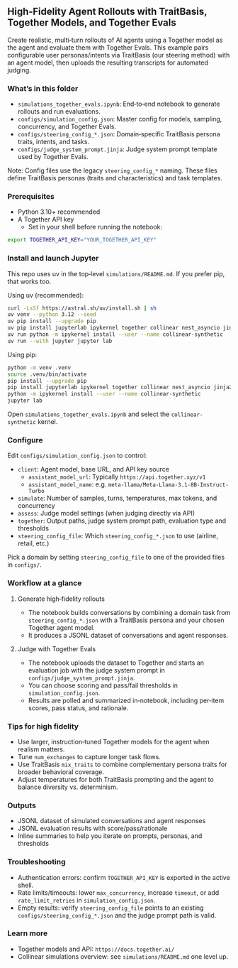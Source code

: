 ## High‑Fidelity Agent Rollouts with TraitBasis, Together Models, and Together Evals

Create realistic, multi‑turn rollouts of AI agents using a Together model as the agent and evaluate them with Together Evals. This example pairs configurable user personas/intents via TraitBasis (our steering method) with an agent model, then uploads the resulting transcripts for automated judging.

### What’s in this folder
- `simulations_together_evals.ipynb`: End‑to‑end notebook to generate rollouts and run evaluations.
- `configs/simulation_config.json`: Master config for models, sampling, concurrency, and Together Evals.
- `configs/steering_config_*.json`: Domain‑specific TraitBasis persona traits, intents, and tasks.
- `configs/judge_system_prompt.jinja`: Judge system prompt template used by Together Evals.

Note: Config files use the legacy `steering_config_*` naming. These files define TraitBasis personas (traits and characteristics) and task templates.

### Prerequisites
- Python 3.10+ recommended
- A Together API key
  - Set in your shell before running the notebook:

```bash
export TOGETHER_API_KEY="YOUR_TOGETHER_API_KEY"
```

### Install and launch Jupyter
This repo uses uv in the top‑level `simulations/README.md`. If you prefer pip, that works too.

Using uv (recommended):
```bash
curl -LsSf https://astral.sh/uv/install.sh | sh
uv venv --python 3.12 --seed
uv pip install --upgrade pip
uv pip install jupyterlab ipykernel together collinear nest_asyncio jinja2
uv run python -m ipykernel install --user --name collinear-synthetic
uv run --with jupyter jupyter lab
```

Using pip:
```bash
python -m venv .venv
source .venv/bin/activate
pip install --upgrade pip
pip install jupyterlab ipykernel together collinear nest_asyncio jinja2
python -m ipykernel install --user --name collinear-synthetic
jupyter lab
```

Open `simulations_together_evals.ipynb` and select the `collinear-synthetic` kernel.

### Configure
Edit `configs/simulation_config.json` to control:
- `client`: Agent model, base URL, and API key source
  - `assistant_model_url`: Typically `https://api.together.xyz/v1`
  - `assistant_model_name`: e.g. `meta-llama/Meta-Llama-3.1-8B-Instruct-Turbo`
- `simulate`: Number of samples, turns, temperatures, max tokens, and concurrency
- `assess`: Judge model settings (when judging directly via API)
- `together`: Output paths, judge system prompt path, evaluation type and thresholds
- `steering_config_file`: Which `steering_config_*.json` to use (airline, retail, etc.)

Pick a domain by setting `steering_config_file` to one of the provided files in `configs/`.

### Workflow at a glance
1) Generate high‑fidelity rollouts
   - The notebook builds conversations by combining a domain task from `steering_config_*.json` with a TraitBasis persona and your chosen Together agent model.
   - It produces a JSONL dataset of conversations and agent responses.

2) Judge with Together Evals
   - The notebook uploads the dataset to Together and starts an evaluation job with the judge system prompt in `configs/judge_system_prompt.jinja`.
   - You can choose scoring and pass/fail thresholds in `simulation_config.json`.
   - Results are polled and summarized in‑notebook, including per‑item scores, pass status, and rationale.

### Tips for high fidelity
- Use larger, instruction‑tuned Together models for the agent when realism matters.
- Tune `num_exchanges` to capture longer task flows.
- Use TraitBasis `mix_traits` to combine complementary persona traits for broader behavioral coverage.
- Adjust temperatures for both TraitBasis prompting and the agent to balance diversity vs. determinism.

### Outputs
- JSONL dataset of simulated conversations and agent responses
- JSONL evaluation results with score/pass/rationale
- Inline summaries to help you iterate on prompts, personas, and thresholds

### Troubleshooting
- Authentication errors: confirm `TOGETHER_API_KEY` is exported in the active shell.
- Rate limits/timeouts: lower `max_concurrency`, increase `timeout`, or add `rate_limit_retries` in `simulation_config.json`.
- Empty results: verify `steering_config_file` points to an existing `configs/steering_config_*.json` and the judge prompt path is valid.

### Learn more
- Together models and API: `https://docs.together.ai/`
- Collinear simulations overview: see `simulations/README.md` one level up.


